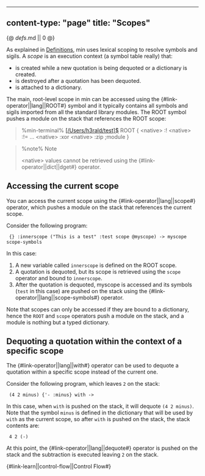 -----
content-type: "page"
title: "Scopes"
-----
{@ _defs_.md || 0 @}

As explained in [Definitions](/learn-definitions), min uses lexical scoping to resolve symbols and sigils. A *scope* is an execution context (a symbol table really) that:
* is created while a new quotation is being dequoted or a dictionary is created.
* is destroyed after a quotation has been dequoted.
* is attached to a dictionary.

The main, root-level scope in min can be accessed using the {#link-operator||lang||ROOT#} symbol and it typically contains all symbols and sigils imported from all the standard library modules. The ROOT symbol pushes a module on the stack that references the ROOT scope:

> %min-terminal%
> [[/Users/h3rald/test]$](class:prompt) ROOT
>   {
>    &lt;native&gt; :!
>    &lt;native&gt; :!=
>    ...
>    &lt;native&gt; :xor
>    &lt;native&gt; :zip
>    ;module
>   }

> %note%
> Note
>
> &lt;native&gt; values cannot be retrieved using the {#link-operator||dict||dget#} operator.

## Accessing the current scope

You can access the current scope using the {#link-operator||lang||scope#} operator, which pushes a module on the stack that references the current scope.

Consider the following program:

     {} :innerscope ("This is a test" :test scope @myscope) -> myscope scope-symbols

In this case:

1. A new variable called `innerscope` is defined on the ROOT scope.
2. A quotation is dequoted, but its scope is retrieved using the `scope` operator and bound to `innerscope`.
3. After the quotation is dequoted, myscope is accessed and its symbols (`test` in this case) are pushed on the stack using the {#link-operator||lang||scope-symbols#} operator.

Note that scopes can only be accessed if they are bound to a dictionary, hence the `ROOT` and `scope` operators push a module on the stack, and a module is nothing but a typed dictionary.

## Dequoting a quotation within the context of a specific scope

The {#link-operator||lang||with#} operator can be used to dequote a quotation within a specific scope instead of the current one.

Consider the following program, which leaves `2` on the stack:

     (4 2 minus) {'- :minus} with ->

In this case, when `with` is pushed on the stack, it will dequote `(4 2 minus)`. Note that the symbol `minus` is defined in the dictionary that will be used by `with` as the current scope, so after `with` is pushed on the stack, the stack contents are:

     4 2 (-)

At this point, the {#link-operator||lang||dequote#} operator is pushed on the stack and the subtraction is executed leaving `2` on the stack.

{#link-learn||control-flow||Control Flow#}
